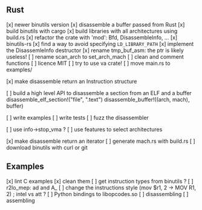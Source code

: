 ## Rust

[x] newer binutils version
[x] disassemble a buffer passed from Rust
[x] build binutils with cargo
[x] build libraries with all architectures using build.rs
[x] refactor the crate with 'mod': Bfd, DisassembleInfo, ...
[x] binutils-rs
[x] find a way to avoid specifying `LD_LIBRARY_PATH`
[x] implement the DisassemleInfo destructor
[x] rename tmp_buf_asm: the ptr is likely useless!
[ ] rename scan_arch to set_arch_mach
[ ] clean and comment functions
[ ] licence MIT
[ ] try to use va crate!
[ ] move main.rs to examples/

[x] make disassemble return an Instruction structure

[ ] build a high level API to disassemble a section from an ELF and a buffer
    disassemble_elf_section!("file", ".text")
    disassemble_buffer!((arch, mach), buffer)

[ ] write examples
[ ] write tests
[ ] fuzz the disassembler

[ ] use info->stop_vma ?
[ ] use features to select architectures

[x] make disassemble return an iterator
[ ] generate mach.rs with build.rs
[ ] download binutils with curl or git

## Examples

[x] lint C examples
[x] clean them
[ ] get instruction types from binutils ?
[ ] r2lo\_mep: ad and A\_
    [ ] change the instructions style (mov $r1, 2 -> MOV R1, 2) ; intel vs att ?
[ ] Python bindings to libopcodes.so
    [ ] disassembling
    [ ] assembling
